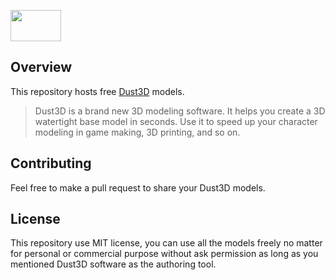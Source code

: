 <a href="https://dust3d.readthedocs.io/en/latest/install.html" target="_blank"><image src="https://raw.githubusercontent.com/huxingyi/dust3d/master/dust3d-logo.png" width="81" height="50"></a>

Overview
----------
This repository hosts free [Dust3D](https://github.com/huxingyi/dust3d) models.

> Dust3D is a brand new 3D modeling software. It helps you create a 3D watertight base model in seconds. Use it to speed up your character modeling in game making, 3D printing, and so on.

Contributing
-----------
Feel free to make a pull request to share your Dust3D models.

License
-----------
This repository use MIT license, you can use all the models freely no matter for personal or commercial purpose without ask permission as long as you mentioned Dust3D software as the authoring tool.

